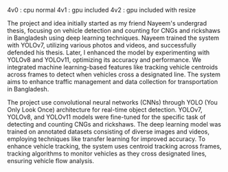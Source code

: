 4v0 : cpu normal 
4v1 : gpu included 
4v2 : gpu included with resize

The project and idea initially started as my friend Nayeem's undergrad thesis, focusing on vehicle detection and counting for CNGs and rickshaws in Bangladesh using deep learning techniques. Nayeem trained the system with YOLOv7, utilizing various photos and videos, and successfully defended his thesis. Later, I enhanced the model by experimenting with YOLOv8 and YOLOv11, optimizing its accuracy and performance. We integrated machine learning-based features like tracking vehicle centroids across frames to detect when vehicles cross a designated line. The system aims to enhance traffic management and data collection for transportation in Bangladesh.

The project use convolutional neural networks (CNNs) through YOLO (You Only Look Once) architecture for real-time object detection. YOLOv7, YOLOv8, and YOLOv11 models were fine-tuned for the specific task of detecting and counting CNGs and rickshaws. The deep learning model was trained on annotated datasets consisting of diverse images and videos, employing techniques like transfer learning for improved accuracy. To enhance vehicle tracking, the system uses centroid tracking across frames, tracking algorithms to monitor vehicles as they cross designated lines, ensuring  vehicle flow analysis.

